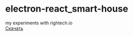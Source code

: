 # electron-react_smart-house
my experiments with rightech.io<br/>
[Скачать](https://youtu.be/dQw4w9WgXcQ)
